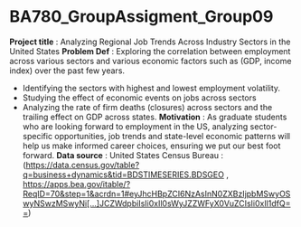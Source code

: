 # BA780_GroupAssigment_Group09

**Project title** : Analyzing Regional Job Trends Across Industry Sectors in the United States
**Problem Def** : Exploring the correlation between employment across various sectors and various economic factors such as (GDP, income index) over the past few years.
* Identifying the sectors with highest and lowest employment volatility.
* Studying the effect of economic events on jobs across sectors
* Analyzing the rate of firm deaths (closures) across sectors and the trailing effect on GDP across states.
**Motivation** : As graduate students who are looking forward to employment in the US, analyzing sector-specific opportunities, job trends and state-level economic patterns will help us make informed career choices, ensuring we put our best foot forward.
**Data source** : United States Census Bureau : (https://data.census.gov/table?q=business+dynamics&tid=BDSTIMESERIES.BDSGEO , https://apps.bea.gov/itable/?ReqID=70&step=1&acrdn=1#eyJhcHBpZCI6NzAsInN0ZXBzIjpbMSwyOSwyNSwzMSwyNi[…]JCZWdpbiIsIi0xIl0sWyJZZWFyX0VuZCIsIi0xIl1dfQ==)
